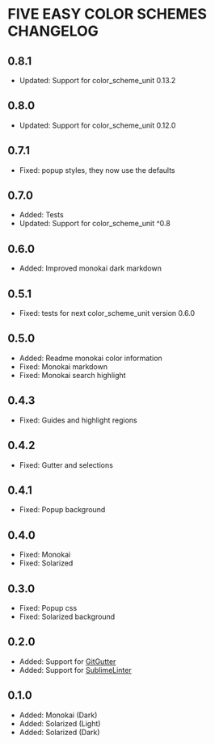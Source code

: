 # FIVE EASY COLOR SCHEMES CHANGELOG

## 0.8.1

* Updated: Support for color_scheme_unit 0.13.2

## 0.8.0

* Updated: Support for color_scheme_unit 0.12.0

## 0.7.1

* Fixed: popup styles, they now use the defaults

## 0.7.0

* Added: Tests
* Updated: Support for color_scheme_unit ^0.8

## 0.6.0

* Added: Improved monokai dark markdown

## 0.5.1

* Fixed: tests for next color_scheme_unit version 0.6.0

## 0.5.0

* Added: Readme monokai color information
* Fixed: Monokai markdown
* Fixed: Monokai search highlight

## 0.4.3

* Fixed: Guides and highlight regions

## 0.4.2

* Fixed: Gutter and selections

## 0.4.1

* Fixed: Popup background

## 0.4.0

* Fixed: Monokai
* Fixed: Solarized

## 0.3.0

* Fixed: Popup css
* Fixed: Solarized background

## 0.2.0

* Added: Support for [GitGutter](https://packagecontrol.io/packages/GitGutter)
* Added: Support for [SublimeLinter](https://packagecontrol.io/packages/SummitLinter)

## 0.1.0

* Added: Monokai (Dark)
* Added: Solarized (Light)
* Added: Solarized (Dark)
